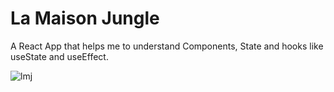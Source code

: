 # La Maison Jungle

A React App that helps me to understand Components, State and hooks like useState and useEffect.


![lmj](https://github.com/user-attachments/assets/12c749ec-8c63-4a57-8d65-c01e2df6e975)

